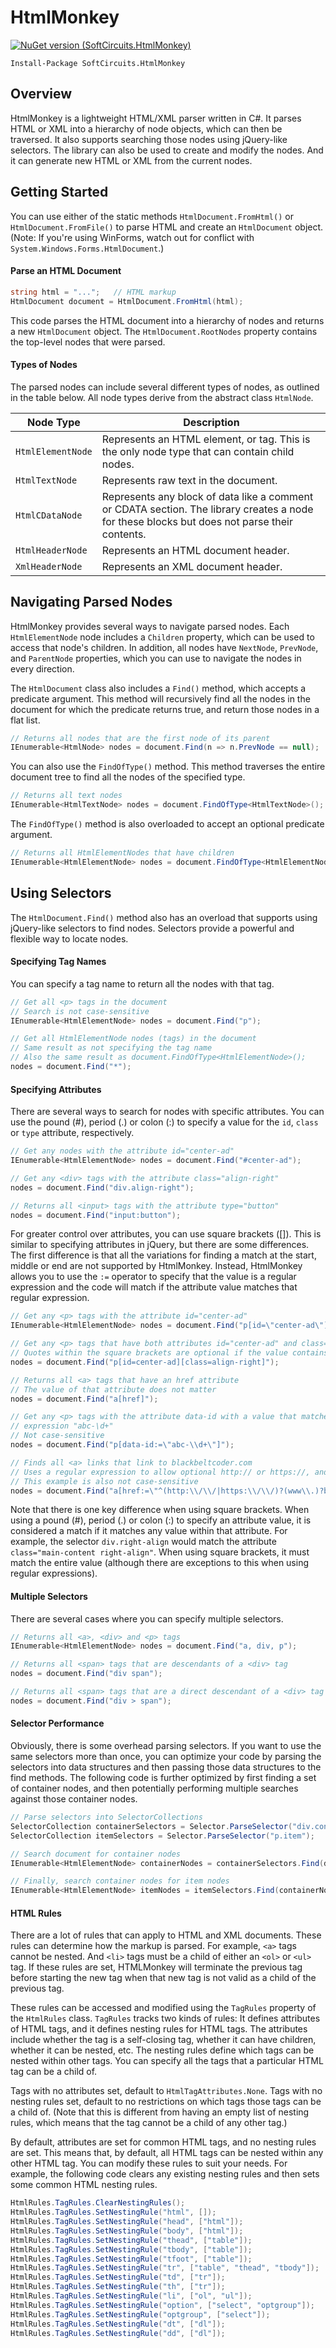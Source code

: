 # HtmlMonkey

[![NuGet version (SoftCircuits.HtmlMonkey)](https://img.shields.io/nuget/v/SoftCircuits.HtmlMonkey.svg?style=flat-square)](https://www.nuget.org/packages/SoftCircuits.HtmlMonkey/)

```
Install-Package SoftCircuits.HtmlMonkey
```

## Overview

HtmlMonkey is a lightweight HTML/XML parser written in C#. It parses HTML or XML into a hierarchy of node objects, which can then be traversed. It also supports searching those nodes using jQuery-like selectors. The library can also be used to create and modify the nodes. And it can generate new HTML or XML from the current nodes.

## Getting Started

You can use either of the static methods `HtmlDocument.FromHtml()` or `HtmlDocument.FromFile()` to parse HTML and create an `HtmlDocument` object. (Note: If you're using WinForms, watch out for conflict with `System.Windows.Forms.HtmlDocument`.)

#### Parse an HTML Document

```cs
string html = "...";   // HTML markup
HtmlDocument document = HtmlDocument.FromHtml(html);
```

This code parses the HTML document into a hierarchy of nodes and returns a new `HtmlDocument` object. The `HtmlDocument.RootNodes` property contains the top-level nodes that were parsed.

#### Types of Nodes

The parsed nodes can include several different types of nodes, as outlined in the table below. All node types derive from the abstract class `HtmlNode`.

| Node Type | Description |
| --------- | ----------- |
| `HtmlElementNode` | Represents an HTML element, or tag. This is the only node type that can contain child nodes. |
| `HtmlTextNode` | Represents raw text in the document. |
| `HtmlCDataNode` | Represents any block of data like a comment or CDATA section. The library creates a node for these blocks but does not parse their contents. |
| `HtmlHeaderNode` | Represents an HTML document header. |
| `XmlHeaderNode` | Represents an XML document header. |

## Navigating Parsed Nodes

HtmlMonkey provides several ways to navigate parsed nodes. Each `HtmlElementNode` node includes a `Children` property, which can be used to access that node's children. In addition, all nodes have `NextNode`, `PrevNode`, and `ParentNode` properties, which you can use to navigate the nodes in every direction.

The `HtmlDocument` class also includes a `Find()` method, which accepts a predicate argument. This method will recursively find all the nodes in the document for which the predicate returns true, and return those nodes in a flat list.

```cs
// Returns all nodes that are the first node of its parent
IEnumerable<HtmlNode> nodes = document.Find(n => n.PrevNode == null);
```

You can also use the `FindOfType()` method. This method traverses the entire document tree to find all the nodes of the specified type.

```cs
// Returns all text nodes
IEnumerable<HtmlTextNode> nodes = document.FindOfType<HtmlTextNode>();
```

The `FindOfType()` method is also overloaded to accept an optional predicate argument.

```cs
// Returns all HtmlElementNodes that have children
IEnumerable<HtmlElementNode> nodes = document.FindOfType<HtmlElementNode>(n => n.Children.Any());
```

## Using Selectors

The `HtmlDocument.Find()` method also has an overload that supports using jQuery-like selectors to find nodes. Selectors provide a powerful and flexible way to locate nodes.

#### Specifying Tag Names

You can specify a tag name to return all the nodes with that tag.

```cs
// Get all <p> tags in the document
// Search is not case-sensitive
IEnumerable<HtmlElementNode> nodes = document.Find("p");

// Get all HtmlElementNode nodes (tags) in the document
// Same result as not specifying the tag name
// Also the same result as document.FindOfType<HtmlElementNode>();
nodes = document.Find("*");
```

#### Specifying Attributes

There are several ways to search for nodes with specific attributes. You can use the pound (#), period (.) or colon (:) to specify a value for the `id`, `class` or `type` attribute, respectively.

```cs
// Get any nodes with the attribute id="center-ad"
IEnumerable<HtmlElementNode> nodes = document.Find("#center-ad");

// Get any <div> tags with the attribute class="align-right"
nodes = document.Find("div.align-right");

// Returns all <input> tags with the attribute type="button"
nodes = document.Find("input:button");
```

For greater control over attributes, you can use square brackets ([]). This is similar to specifying attributes in jQuery, but there are some differences. The first difference is that all the variations for finding a match at the start, middle or end are not supported by HtmlMonkey. Instead, HtmlMonkey allows you to use the `:=` operator to specify that the value is a regular expression and the code will match if the attribute value matches that regular expression.

```cs
// Get any <p> tags with the attribute id="center-ad"
IEnumerable<HtmlElementNode> nodes = document.Find("p[id=\"center-ad\"]");

// Get any <p> tags that have both attributes id="center-ad" and class="align-right"
// Quotes within the square brackets are optional if the value contains no whitespace or most punctuation.
nodes = document.Find("p[id=center-ad][class=align-right]");

// Returns all <a> tags that have an href attribute
// The value of that attribute does not matter
nodes = document.Find("a[href]");

// Get any <p> tags with the attribute data-id with a value that matches the regular
// expression "abc-\d+"
// Not case-sensitive
nodes = document.Find("p[data-id:=\"abc-\\d+\"]");

// Finds all <a> links that link to blackbeltcoder.com
// Uses a regular expression to allow optional http:// or https://, and www. prefix
// This example is also not case-sensitive
nodes = document.Find("a[href:=\"^(http:\\/\\/|https:\\/\\/)?(www\\.)?blackbeltcoder.com\"]");
```

Note that there is one key difference when using square brackets. When using a pound (#), period (.) or colon (:) to specify an attribute value, it is considered a match if it matches any value within that attribute. For example, the selector `div.right-align` would match the attribute `class="main-content right-align"`. When using square brackets, it must match the entire value (although there are exceptions to this when using regular expressions).

#### Multiple Selectors

There are several cases where you can specify multiple selectors.

```cs
// Returns all <a>, <div> and <p> tags
IEnumerable<HtmlElementNode> nodes = document.Find("a, div, p");

// Returns all <span> tags that are descendants of a <div> tag
nodes = document.Find("div span");

// Returns all <span> tags that are a direct descendant of a <div> tag
nodes = document.Find("div > span");
```

#### Selector Performance

Obviously, there is some overhead parsing selectors. If you want to use the same selectors more than once, you can optimize your code by parsing the selectors into data structures and then passing those data structures to the find methods. The following code is further optimized by first finding a set of container nodes, and then potentially performing multiple searches against those container nodes.

```cs
// Parse selectors into SelectorCollections
SelectorCollection containerSelectors = Selector.ParseSelector("div.container");
SelectorCollection itemSelectors = Selector.ParseSelector("p.item");

// Search document for container nodes
IEnumerable<HtmlElementNode> containerNodes = containerSelectors.Find(document.RootNodes);

// Finally, search container nodes for item nodes
IEnumerable<HtmlElementNode> itemNodes = itemSelectors.Find(containerNodes);
```

#### HTML Rules

There are a lot of rules that can apply to HTML and XML documents. These rules can determine how the markup is parsed. For example,
`<a>` tags cannot be nested. And `<li>` tags must be a child of either an `<ol>` or `<ul>` tag. If these rules are set, HTMLMonkey
will terminate the previous tag before starting the new tag when that new tag is not valid as a child of the previous tag.

These rules can be accessed and modified using the `TagRules` property of the `HtmlRules` class. `TagRules` tracks two kinds of rules:
It defines attributes of HTML tags, and it defines nesting rules for HTML tags. The attributes include whether the tag is a self-closing
tag, whether it can have children, whether it can be nested, etc. The nesting rules define which tags can be nested within other tags.
You can specify all the tags that a particular HTML tag can be a child of.

Tags with no attributes set, default to `HtmlTagAttributes.None`. Tags with no nesting rules set, default to no restrictions on which
tags those tags can be a child of. (Note that this is different from having an empty list of nesting rules, which means that the tag
cannot be a child of any other tag.)

By default, attributes are set for common HTML tags, and no nesting rules are set. This means that, by default, all HTML tags can be
nested within any other HTML tag. You can modify these rules to suit your needs. For example, the following code clears any existing
nesting rules and then sets some common HTML nesting rules.

```cs
HtmlRules.TagRules.ClearNestingRules();
HtmlRules.TagRules.SetNestingRule("html", []);
HtmlRules.TagRules.SetNestingRule("head", ["html"]);
HtmlRules.TagRules.SetNestingRule("body", ["html"]);
HtmlRules.TagRules.SetNestingRule("thead", ["table"]);
HtmlRules.TagRules.SetNestingRule("tbody", ["table"]);
HtmlRules.TagRules.SetNestingRule("tfoot", ["table"]);
HtmlRules.TagRules.SetNestingRule("tr", ["table", "thead", "tbody"]);
HtmlRules.TagRules.SetNestingRule("td", ["tr"]);
HtmlRules.TagRules.SetNestingRule("th", ["tr"]);
HtmlRules.TagRules.SetNestingRule("li", ["ol", "ul"]);
HtmlRules.TagRules.SetNestingRule("option", ["select", "optgroup"]);
HtmlRules.TagRules.SetNestingRule("optgroup", ["select"]);
HtmlRules.TagRules.SetNestingRule("dt", ["dl"]);
HtmlRules.TagRules.SetNestingRule("dd", ["dl"]);
```
